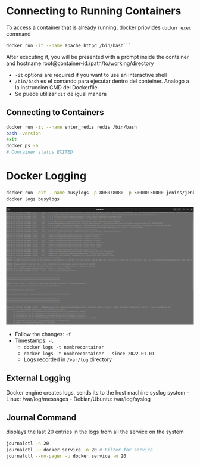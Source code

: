 # Connecting to Running Containers

To access a container that is already running, docker priovides ```docker exec``` command

```sh
docker run -it --name apache httpd /bin/bash```
```

After executing it, you will be presented with a prompt inside the container and hostname root@container-id:/path/to/working/directory

- ```-it``` options are required if you want to use an interactive shell
- ```/bin/bash``` es el comando para ejecutar dentro del conteiner. Analogo a la instruccion CMD del Dockerfile
- Se puede utilizar ```dit``` de igual manera

## Connecting to Containers

```sh
docker run -it --name enter_redis redis /bin/bash
bash -version
exit
docker ps -a
# Container status EXITED
```

# Docker Logging

```sh
docker run -dit --name busylogs -p 8080:8080 -p 50000:50000 jenins/jenkins:lts
docker logs busylogs
```

![picture 1](images/f22582f7241513d847b4f664ffbeebd7f9c42e0d85c36486be419b5319ab9d4c.png)  

- Follow the changes: ```-f```
- Timestamps: ```-t```
  - ```docker logs -t nombrecontainer```
  - ```docker logs -t nombrecontainer --since 2022-01-01```
  - Logs recorded in ```/var/log``` directory

## External Logging

Docker engine creates logs, sends its to the host machine syslog system
    - Linux: /var/log/messages
    - Debian/Ubuntu: /var/log/syslog

## Journal Command

displays the last 20 entries in the logs from all the service on the system

```sh
journalctl -n 20
journalctl -u docker.service -n 20 # Filter for service
journalctl --no-pager -u docker.service -n 20
```